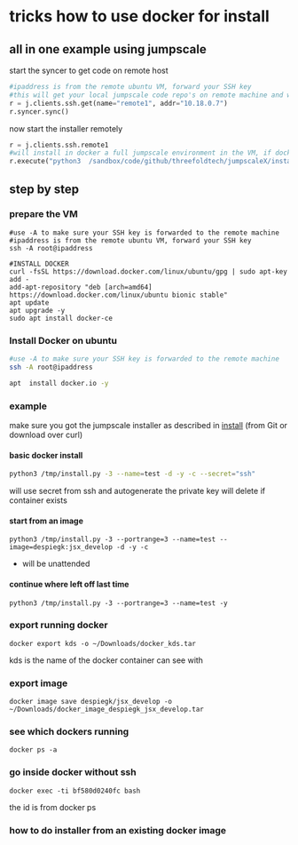 # tricks how to use docker for install


## all in one example using jumpscale

start the syncer to get code on remote host
```python
#ipaddress is from the remote ubuntu VM, forward your SSH key
#this will get your local jumpscale code repo's on remote machine and will keep them in sycn
r = j.clients.ssh.get(name="remote1", addr="10.18.0.7")
r.syncer.sync()
```

now start the installer remotely
```python
r = j.clients.ssh.remote1
#will install in docker a full jumpscale environment in the VM, if docker doesn't exist will install it
r.execute("python3  /sandbox/code/github/threefoldtech/jumpscaleX/install/install.py -3 --name=test -y")
```

## step by step

### prepare the VM


```
#use -A to make sure your SSH key is forwarded to the remote machine
#ipaddress is from the remote ubuntu VM, forward your SSH key
ssh -A root@ipaddress  

#INSTALL DOCKER
curl -fsSL https://download.docker.com/linux/ubuntu/gpg | sudo apt-key add -
add-apt-repository "deb [arch=amd64] https://download.docker.com/linux/ubuntu bionic stable"
apt update
apt upgrade -y    
sudo apt install docker-ce

```


### Install Docker on ubuntu

```bash
#use -A to make sure your SSH key is forwarded to the remote machine
ssh -A root@ipaddress

apt  install docker.io -y
```

### example

make sure you got the jumpscale installer as described in [install](install.md)  (from Git or download over curl)

#### basic docker install

```bash
python3 /tmp/install.py -3 --name=test -d -y -c --secret="ssh"
```

will use secret from ssh and autogenerate the private key
will delete if container exists

#### start from an image

```
python3 /tmp/install.py -3 --portrange=3 --name=test --image=despiegk:jsx_develop -d -y -c
```

- will be unattended
  
#### continue where left off last time

```
python3 /tmp/install.py -3 --portrange=3 --name=test -y
```


### export running docker

```
docker export kds -o ~/Downloads/docker_kds.tar
```

kds is the name of the docker container can see with

### export image

```
docker image save despiegk/jsx_develop -o ~/Downloads/docker_image_despiegk_jsx_develop.tar 

```

### see which dockers running

```docker ps -a ```

### go inside docker without ssh

```docker exec -ti bf580d0240fc bash```

the id is from docker ps

### how to do installer from an existing docker image

```

```


